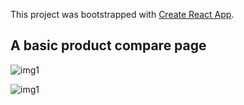 This project was bootstrapped with [Create React App](https://github.com/facebook/create-react-app).

## A basic product compare page

![img1](https://i.ibb.co/cxJQcrp/2020-03-12-22-37.png)

![img1](https://i.ibb.co/V2BdTKy/2020-03-12-22-40.png)
